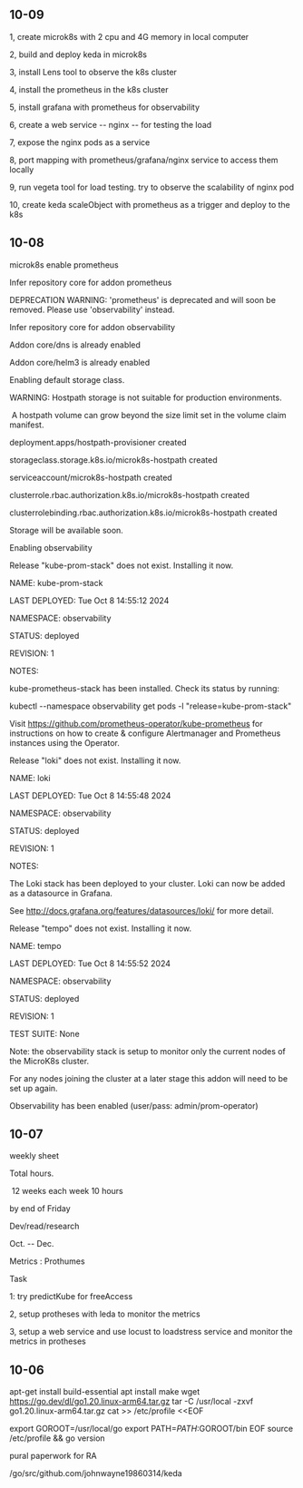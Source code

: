 ## 10-09

1, create microk8s with 2 cpu and 4G memory in local computer 

2, build and deploy keda in microk8s

3, install Lens tool to observe the k8s cluster

4, install the  prometheus in the k8s cluster

5, install grafana with prometheus for observability

6, create a web service -- nginx -- for testing the load

7, expose the nginx pods as a service 

8, port mapping with prometheus/grafana/nginx service to access them locally

9, run vegeta tool for load testing. try to observe the scalability of nginx pod

10, create keda scaleObject with prometheus as a trigger and deploy to the k8s

## 10-08

microk8s enable prometheus

Infer repository core for addon prometheus

DEPRECATION WARNING: 'prometheus' is deprecated and will soon be removed. Please use 'observability' instead.



Infer repository core for addon observability

Addon core/dns is already enabled

Addon core/helm3 is already enabled

Enabling default storage class.

WARNING: Hostpath storage is not suitable for production environments.

​     A hostpath volume can grow beyond the size limit set in the volume claim manifest.



deployment.apps/hostpath-provisioner created

storageclass.storage.k8s.io/microk8s-hostpath created

serviceaccount/microk8s-hostpath created

clusterrole.rbac.authorization.k8s.io/microk8s-hostpath created

clusterrolebinding.rbac.authorization.k8s.io/microk8s-hostpath created

Storage will be available soon.

Enabling observability

Release "kube-prom-stack" does not exist. Installing it now.

NAME: kube-prom-stack

LAST DEPLOYED: Tue Oct 8 14:55:12 2024

NAMESPACE: observability

STATUS: deployed

REVISION: 1

NOTES:

kube-prometheus-stack has been installed. Check its status by running:

 kubectl --namespace observability get pods -l "release=kube-prom-stack"



Visit https://github.com/prometheus-operator/kube-prometheus for instructions on how to create & configure Alertmanager and Prometheus instances using the Operator.

Release "loki" does not exist. Installing it now.

NAME: loki

LAST DEPLOYED: Tue Oct 8 14:55:48 2024

NAMESPACE: observability

STATUS: deployed

REVISION: 1

NOTES:

The Loki stack has been deployed to your cluster. Loki can now be added as a datasource in Grafana.



See http://docs.grafana.org/features/datasources/loki/ for more detail.

Release "tempo" does not exist. Installing it now.

NAME: tempo

LAST DEPLOYED: Tue Oct 8 14:55:52 2024

NAMESPACE: observability

STATUS: deployed

REVISION: 1

TEST SUITE: None



Note: the observability stack is setup to monitor only the current nodes of the MicroK8s cluster.

For any nodes joining the cluster at a later stage this addon will need to be set up again.



Observability has been enabled (user/pass: admin/prom-operator)









## 10-07

weekly sheet

Total hours.

​	 12 weeks each week 10 hours

by end of Friday

Dev/read/research

Oct. -- Dec.

Metrics : Prothumes

Task

1: try predictKube for freeAccess

2, setup protheses with leda to monitor the metrics

3, setup a web service and use locust to loadstress service and monitor the metrics in protheses



## 10-06

apt-get install build-essential
apt install make
wget https://go.dev/dl/go1.20.linux-arm64.tar.gz
tar -C /usr/local -zxvf go1.20.linux-arm64.tar.gz
cat >> /etc/profile <<EOF

export GOROOT=/usr/local/go
export PATH=$PATH:$GOROOT/bin
EOF
source /etc/profile  && go version



pural paperwork for RA

/go/src/github.com/johnwayne19860314/keda

